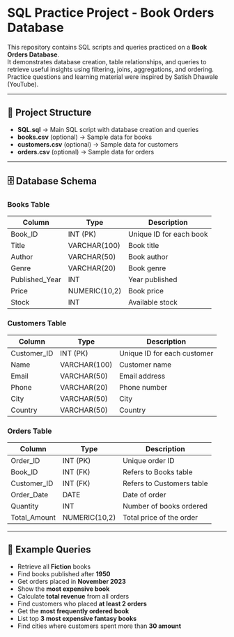 # SQL Practice Project - Book Orders Database
This repository contains SQL scripts and queries practiced on a **Book Orders Database**.  
It demonstrates database creation, table relationships, and queries to retrieve useful insights using filtering, joins, aggregations, and ordering.  
Practice questions and learning material were inspired by Satish Dhawale (YouTube).

---

## 📂 Project Structure
- **SQL.sql** → Main SQL script with database creation and queries  
- **books.csv** (optional) → Sample data for books  
- **customers.csv** (optional) → Sample data for customers  
- **orders.csv** (optional) → Sample data for orders  

---

## 🗄️ Database Schema

### Books Table
| Column         | Type         | Description              |
|----------------|--------------|------------------------- |
| Book_ID        | INT (PK)     | Unique ID for each book  |
| Title          | VARCHAR(100) | Book title               |
| Author         | VARCHAR(50)  | Book author              |
| Genre          | VARCHAR(20)  | Book genre               |
| Published_Year | INT          | Year published           |
| Price          | NUMERIC(10,2)| Book price               | 
| Stock          | INT          | Available stock          |

### Customers Table
| Column       | Type         | Description                  |
|--------------|--------------|--------------------------    |
| Customer_ID  | INT (PK)     | Unique ID for each customer  |
| Name         | VARCHAR(100) | Customer name                |
| Email        | VARCHAR(50)  | Email address                |
| Phone        | VARCHAR(20)  | Phone number                 |
| City         | VARCHAR(50)  | City                         |
| Country      | VARCHAR(50)  | Country                      |

### Orders Table
| Column       | Type         | Description               |
|--------------|--------------|-------------------------- |
| Order_ID     | INT (PK)     | Unique order ID           |
| Book_ID      | INT (FK)     | Refers to Books table     |
| Customer_ID  | INT (FK)     | Refers to Customers table |
| Order_Date   | DATE         | Date of order             |
| Quantity     | INT          | Number of books ordered   |
| Total_Amount | NUMERIC(10,2)| Total price of the order  |

---

## 📝 Example Queries
- Retrieve all **Fiction** books  
- Find books published after **1950**  
- Get orders placed in **November 2023**  
- Show the **most expensive book**  
- Calculate **total revenue** from all orders  
- Find customers who placed **at least 2 orders**  
- Get the **most frequently ordered book**  
- List top **3 most expensive fantasy books**  
- Find cities where customers spent more than **30 amount**  

